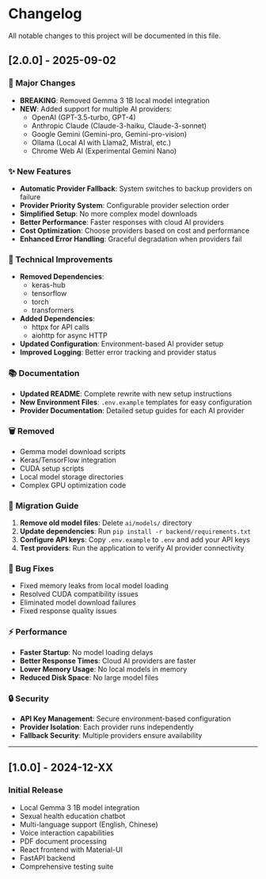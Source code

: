# Changelog

All notable changes to this project will be documented in this file.

## [2.0.0] - 2025-09-02

### 🚀 Major Changes
- **BREAKING**: Removed Gemma 3 1B local model integration
- **NEW**: Added support for multiple AI providers:
  - OpenAI (GPT-3.5-turbo, GPT-4)
  - Anthropic Claude (Claude-3-haiku, Claude-3-sonnet)
  - Google Gemini (Gemini-pro, Gemini-pro-vision)
  - Ollama (Local AI with Llama2, Mistral, etc.)
  - Chrome Web AI (Experimental Gemini Nano)

### ✨ New Features
- **Automatic Provider Fallback**: System switches to backup providers on failure
- **Provider Priority System**: Configurable provider selection order
- **Simplified Setup**: No more complex model downloads
- **Better Performance**: Faster responses with cloud AI providers
- **Cost Optimization**: Choose providers based on cost and performance
- **Enhanced Error Handling**: Graceful degradation when providers fail

### 🔧 Technical Improvements
- **Removed Dependencies**: 
  - keras-hub
  - tensorflow
  - torch
  - transformers
- **Added Dependencies**:
  - httpx for API calls
  - aiohttp for async HTTP
- **Updated Configuration**: Environment-based AI provider setup
- **Improved Logging**: Better error tracking and provider status

### 📚 Documentation
- **Updated README**: Complete rewrite with new setup instructions
- **New Environment Files**: `.env.example` templates for easy configuration
- **Provider Documentation**: Detailed setup guides for each AI provider

### 🗑️ Removed
- Gemma model download scripts
- Keras/TensorFlow integration
- CUDA setup scripts
- Local model storage directories
- Complex GPU optimization code

### 🔄 Migration Guide
1. **Remove old model files**: Delete `ai/models/` directory
2. **Update dependencies**: Run `pip install -r backend/requirements.txt`
3. **Configure API keys**: Copy `.env.example` to `.env` and add your API keys
4. **Test providers**: Run the application to verify AI provider connectivity

### 🐛 Bug Fixes
- Fixed memory leaks from local model loading
- Resolved CUDA compatibility issues
- Eliminated model download failures
- Fixed response quality issues

### ⚡ Performance
- **Faster Startup**: No model loading delays
- **Better Response Times**: Cloud AI providers are faster
- **Lower Memory Usage**: No local models in memory
- **Reduced Disk Space**: No large model files

### 🔒 Security
- **API Key Management**: Secure environment-based configuration
- **Provider Isolation**: Each provider runs independently
- **Fallback Security**: Multiple providers ensure availability

---

## [1.0.0] - 2024-12-XX

### Initial Release
- Local Gemma 3 1B model integration
- Sexual health education chatbot
- Multi-language support (English, Chinese)
- Voice interaction capabilities
- PDF document processing
- React frontend with Material-UI
- FastAPI backend
- Comprehensive testing suite